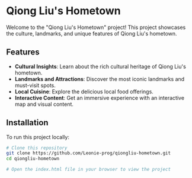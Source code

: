 # Qiong Liu's Hometown

Welcome to the "Qiong Liu's Hometown" project! This project showcases the culture, landmarks, and unique features of Qiong Liu's hometown.

## Features

- **Cultural Insights**: Learn about the rich cultural heritage of Qiong Liu's hometown.
- **Landmarks and Attractions**: Discover the most iconic landmarks and must-visit spots.
- **Local Cuisine**: Explore the delicious local food offerings.
- **Interactive Content**: Get an immersive experience with an interactive map and visual content.

## Installation

To run this project locally:

```bash
# Clone this repository
git clone https://github.com/Leonie-prog/qiongliu-hometown.git
cd qiongliu-hometown

# Open the index.html file in your browser to view the project
